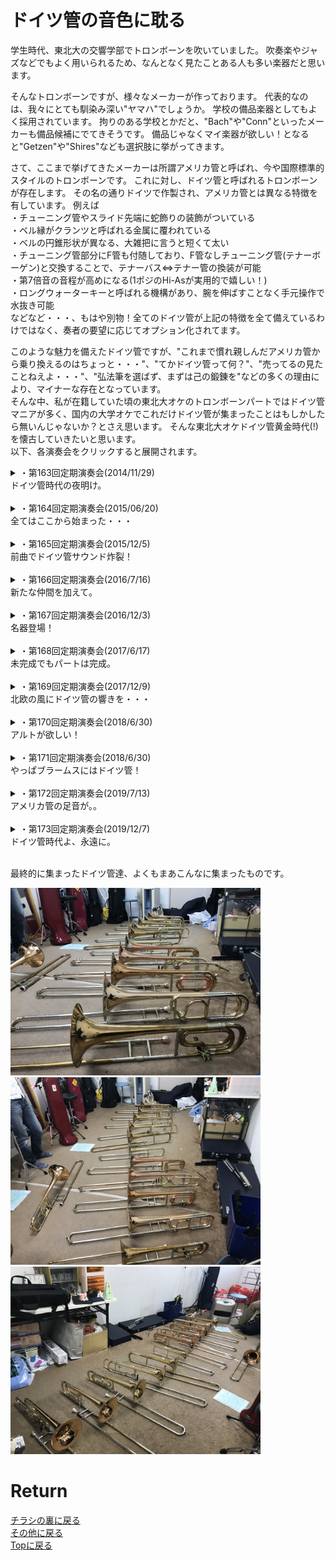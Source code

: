 # ドイツ管の音色に耽る

学生時代、東北大の交響学部でトロンボーンを吹いていました。
吹奏楽やジャズなどでもよく用いられるため、なんとなく見たことある人も多い楽器だと思います。

そんなトロンボーンですが、様々なメーカーが作っております。
代表的なのは、我々にとても馴染み深い"ヤマハ"でしょうか。
学校の備品楽器としてもよく採用されています。
拘りのある学校とかだと、"Bach"や"Conn"といったメーカーも備品候補にでてきそうです。
備品じゃなくマイ楽器が欲しい！となると"Getzen"や"Shires"なども選択肢に挙がってきます。

さて、ここまで挙げてきたメーカーは所謂アメリカ管と呼ばれ、今や国際標準的スタイルのトロンボーンです。
これに対し、ドイツ管と呼ばれるトロンボーンが存在します。
その名の通りドイツで作製され、アメリカ管とは異なる特徴を有しています。
例えば<br>
・チューニング管やスライド先端に蛇飾りの装飾がついている<br>
・ベル縁がクランツと呼ばれる金属に覆われている<br>
・ベルの円錐形状が異なる、大雑把に言うと短くて太い<br>
・チューニング管部分にF管も付随しており、F管なしチューニング管(テナーボーゲン)と交換することで、テナーバス⇔テナー管の換装が可能<br>
・第7倍音の音程が高めになる(1ポジのHi-Asが実用的で嬉しい！)<br>
・ロングウォーターキーと呼ばれる機構があり、腕を伸ばすことなく手元操作で水抜き可能<br>
などなど・・・、もはや別物！全てのドイツ管が上記の特徴を全て備えているわけではなく、奏者の要望に応じてオプション化されてます。

このような魅力を備えたドイツ管ですが、"これまで慣れ親しんだアメリカ管から乗り換えるのはちょっと・・・"、"てかドイツ管って何？"、"売ってるの見たことねえよ・・・"、"弘法筆を選ばず、まずは己の鍛錬を"などの多くの理由により、マイナーな存在となっています。<br>
そんな中、私が在籍していた頃の東北大オケのトロンボーンパートではドイツ管マニアが多く、国内の大学オケでこれだけドイツ管が集まったことはもしかしたら無いんじゃないか？とさえ思います。
そんな東北大オケドイツ管黄金時代(!)を懐古していきたいと思います。<br>
以下、各演奏会をクリックすると展開されます。

<details>
<summary>・第163回定期演奏会(2014/11/29)<br>
ドイツ管時代の夜明け。</summary>
第163回定期の演目は<br>
前曲：ペール・ギュントより<br>
中曲：ベートヴェン ピアノ協奏曲第4番<br>
メイン：チャイコフスキー 交響曲第5番<br>
でした。

トロンボーンの出番があるのは前メイン、普通の大学オケらしくヤマハ、Conn、Shiresなどが立ち並ぶ中、前曲で一本だけキラリと光るレッチェが・・・！<br>
その後のドイツ管時代の到来を予感させる演奏会でした。
</details>
<br>

<details>
<summary>・第164回定期演奏会(2015/06/20)<br>
全てはここから始まった・・・</summary>
第164回定期の演目は<br>
前曲：序曲 ローマの謝肉祭<br>
中曲：ベートヴェン 交響曲第1番<br>
メイン：ブラームス 交響曲第4番<br>
でした。

メインプログラムであるブラームスの4番では、1st : レッチェ、2nd : マックスエンダース, Bass : ヘルムートフォークト、となんとオールドイツ管に！<br>
ドイツの交響曲をドイツ管で統一して吹く、こんな幸せな瞬間は中々巡り会えません。<br>
しかも皆トラディショナルタイプのガチドイツ管、セクションとしての音作りも凝りに凝ってとことん拘ります。全てはあのコラールのために。。
4楽章しか出番がないのに、一番パート練習をしてたんじゃないかと思います。<br>
こうして、東北大オケトロンボーンのドイツ管時代が始まった(と思っている)。
<p>
<img src="./164_posaune.jpg" width="400px" title="posaune">
</p>
</details>
<br>

<details>
<summary>・第165回定期演奏会(2015/12/5)<br>
前曲でドイツ管サウンド炸裂！</summary>
第165回定期の演目は<br>
前曲：組曲「アラジン」より抜粋<br>
中曲：ハイドン 交響曲第101番 時計<br>
メイン：ドヴォルザーク 交響曲第8番<br>
でした。

メインのドヴォ8ではドイツ管は2ndのレッチェ1本のみ。<br>
本演奏会でその響きを奏でたのは前曲のアラジン組曲。
組み合わせは164回定期のブラ4と同様に1st : レッチェ、2nd : マックスエンダース, Bass : ヘルムートフォークト。<br>
特に2曲目の"捕虜の踊り"の冒頭では、ドイツ管特有の割れ音を伴う強音(でも心地よい)を響かせることもできました。<br>
全体を通じて思いきり吹ける場面が多い曲だったので、ブラ4とはまた違うドイツ管の響きを魅せることができた演奏会でした。
</details>
<br>

<details>
<summary>・第166回定期演奏会(2016/7/16)<br>
新たな仲間を加えて。</summary>
第166回定期の演目は<br>
前曲：歌劇「道化師」より プロローグ, 間奏曲<br>
中曲：歌劇「椿姫」より プロヴァンスの海と陸, 歌劇「仮面舞踏会」より	お前こそ心を汚すもの<br>
メイン：チャイコフスキー 交響曲第6番 悲愴<br>
でした。

166回定期では、メインのチャイ6でドイツ管勢ぞろい！<br>
1st : レッチェ、2nd : トローヤ, Bass : ヘルムートフォークト。<br>
この演奏会から新たにドイツ管が増え、計4本に。ベルリンフィル首席のオラフ・オットでもお馴染みのトローヤ。<br>
チャイ6はトロンボーン冥利に尽きる曲で、曲中で多くの性格を覗かせてくれます。
それに伴いドイツ管の様々な音色も・・・。<br>
オールドイツ管での演奏会も数をこなして慣れてきた頃でもあり、パートの矜持を感じる音が炸裂します。
逆に拘りすぎて金管の中でトロンボーンだけ浮いているようにさえ思えてしまう、それくらい劇的な演奏会でした。<br>
</details>
<br>

<details>
<summary>・第167回定期演奏会(2016/12/3)<br>
名器登場！</summary>
第167回定期の演目は<br>
前曲：劇付随音楽「真夏の夜の夢」より<br>
中曲：幻想序曲「ロメオとジュリエット<br>
メイン：ベートヴェン 交響曲第3番 英雄<br>
でした。

前曲は1stレッチェ、Bassレッチェ、中曲でも2ndレッチェ、Bassレッチェとレッチェ祭り！<br>
レッチェのバストロということで、チースリクモデルがついに登場。<br>
3本勢揃いはなかったものの、トロンボーン乗り番曲全てにおいてドイツ管が舞台に立った演奏会でした。
</details>
<br>

<details>
<summary>・第168回定期演奏会(2017/6/17)<br>
未完成でもパートは完成。</summary>
第168回定期の演目は<br>
前曲：歌劇「リエンツィ」序曲<br>
中曲：シューベルト 交響曲第7番 未完成<br>
メイン：ブラームス 交響曲第2番<br>
でした。

更新中<br>
</details>
<br>

<details>
<summary>・第169回定期演奏会(2017/12/9)<br>
北欧の風にドイツ管の響きを・・・</summary>
第169回定期の演目は<br>
前曲：交響詩「フィンランディア」<br>
中曲：ベートヴェン 交響曲第8番<br>
メイン：シベリウス 交響曲第2番<br>
でした。

更新中<br>
</details>
<br>

<details>
<summary>・第170回定期演奏会(2018/6/30)<br>
アルトが欲しい！</summary>
第170回定期の演目は<br>
前曲：悲劇的序曲<br>
メイン：ベートヴェン 交響曲第9番 合唱付き<br>
でした。

更新中<br>
</details>
<br>

<details>
<summary>・第171回定期演奏会(2018/6/30)<br>
やっぱブラームスにはドイツ管！</summary>
第171回定期の演目は<br>
前曲：歌劇「タンホイザー」序曲<br>
中曲：モーツァルト ピアノ協奏曲第23番<br>
メイン：ブラームス 交響曲第1番<br>
でした。

更新中<br>
</details>
<br>

<details>
<summary>・第172回定期演奏会(2019/7/13)<br>
アメリカ管の足音が。。</summary>
第172回定期の演目は<br>
前曲：交響詩「レ・プレリュード」<br>
中曲：メンデルスゾーン 交響曲第4番<br>
メイン：チャイコフスキー 交響曲第5番<br>
でした。

更新中<br>
</details>
<br>

<details>
<summary>・第173回定期演奏会(2019/12/7)<br>
ドイツ管時代よ、永遠に。</summary>
第173回定期の演目は<br>
前曲：レオノーレ序曲第3番<br>
中曲：アメリカ組曲<br>
メイン：シベリウス 交響曲第1番<br>
でした。

更新中<br>
</details>
<br>

最終的に集まったドイツ管達、よくもまあこんなに集まったものです。
<p>
<img src="./pos1.jpg" width="400px" title="posaune1"><br>
<img src="./pos2.jpg" width="400px" title="posaune2"><br>
<img src="./pos3.jpg" width="400px" title="posaune3"><br>
</p>


# Return
[チラシの裏に戻る](./zakki.md)<br>
[その他に戻る](../others.md)<br>
[Topに戻る](https://motoyashinozaki.github.io/minidora/)